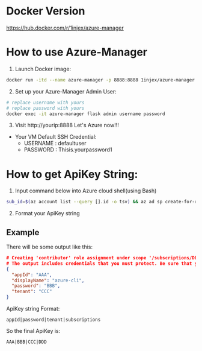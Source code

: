# Docker Version
https://hub.docker.com/r/1injex/azure-manager

# How to use Azure-Manager
1. Launch Docker image:
```bash
docker run -itd --name azure-manager -p 8888:8888 1injex/azure-manager
```
2. Set up your Azure-Manager Admin User:
```bash
# replace username with yours
# replace password with yours
docker exec -it azure-manager flask admin username password
```
3. Visit http://yourip:8888 Let's Azure now!!!
- Your VM Default SSH Credential:
    - USERNAME : defaultuser
    - PASSWORD : Thisis.yourpassword1

# How to get ApiKey String:
1. Input command below into Azure cloud shell(using Bash)
```bash
sub_id=$(az account list --query [].id -o tsv) && az ad sp create-for-rbac --role contributor --scopes /subscriptions/$sub_id
```
2. Format your ApiKey string
## Example 
There will be some output like this:
```json
# Creating 'contributor' role assignment under scope '/subscriptions/DDD'
# The output includes credentials that you must protect. Be sure that you do not include these credentials in your code or check the credentials into your source control. For more information, # see https://aka.ms/azadsp-cli
{
  "appId": "AAA",
  "displayName": "azure-cli",
  "password": "BBB",
  "tenant": "CCC"
}
```
ApiKey string Format: 
```
appId|password|tenant|subscriptions
```
So the final ApiKey is: 
```
AAA|BBB|CCC|DDD
```
